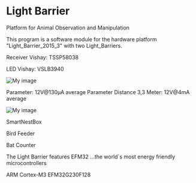 ﻿# Light Barrier

Platform for Animal Observation and Manipulation 

This program is a software module for the hardware platform
"Light_Barrier_2015_3" with two Light_Barriers.

Receiver Vishay: TSSP58038

LED Vishay: VSLB3940

![My image](https://github.com/peterloes/Light_Barrier/blob/master/1_Getting_Started_Tutorial/2_Electronic_board.jpg)

Parameter: 12V@130µA average
Parameter Distance 3,3 Meter: 12V@4mA average

![My image](https://github.com/peterloes/Light_Barrier/blob/master/1_Getting_Started_Tutorial/2_Mechanik_Sensor_1.JPG)

SmartNestBox

Bird Feeder

Bat Counter


The Light Barrier features EFM32 ...the world´s most energy friendly microcontrollers

ARM Cortex-M3 EFM32G230F128
